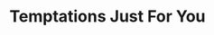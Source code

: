 ---
title: "Temptations Just For You"
url: /carleton-place/temptations-just-for-you/
shop: Zeitungen
---
